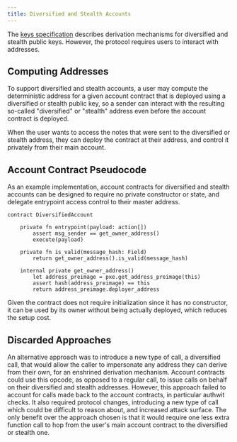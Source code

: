 ```yaml
---
title: Diversified and Stealth Accounts
---
```


The [keys specification](./keys.mdx) describes derivation mechanisms for diversified and stealth public keys. However, the protocol requires users to interact with addresses.

## Computing Addresses

To support diversified and stealth accounts, a user may compute the deterministic address for a given account contract that is deployed using a diversified or stealth public key, so a sender can interact with the resulting so-called "diversified" or "stealth" address even before the account contract is deployed.

When the user wants to access the notes that were sent to the diversified or stealth address, they can deploy the contract at their address, and control it privately from their main account.

<!--
> they can deploy the contract at their address, and control it privately from their main account.
Why would they need to deploy their main account in order to learn about new notes? Wouldn't it instead be possible to configure the PXE to trial-decrypt notes for the main account _even without deploying the account contract_?
-->

## Account Contract Pseudocode

As an example implementation, account contracts for diversified and stealth accounts can be designed to require no private constructor or state, and delegate entrypoint access control to their master address.

```
contract DiversifiedAccount

    private fn entrypoint(payload: action[])
        assert msg_sender == get_owner_address()
        execute(payload)

    private fn is_valid(message_hash: Field)
        return get_owner_address().is_valid(message_hash)

    internal private get_owner_address()
        let address_preimage = pxe.get_address_preimage(this)
        assert hash(address_preimage) == this
        return address_preimage.deployer_address
```

Given the contract does not require initialization since it has no constructor, it can be used by its owner without being actually deployed, which reduces the setup cost.

<!-- TODO: The above requires that we implement "using a contract without deploying it if it has no constructor", or "constructor abstraction", both of which are a bit controversial. -->
<!-- I think we're now happy with these previously-controversial things, right? So we can probably get rid of this `TODO`?-->

<!-- In addition to considering the flow of diversifying a user's account contract address, please could we also consider a flow where an app contract wishes to diversify _its_ address when making a call to the public world? The app contract would need to do some clever internal bookkeeping to track all its diversified addresses, and which of the apps users are making use of which diversified addresses, but it would be a worthwhile exploration. I suppose the app contract could simply deploy a new diversified contract whenever it wants to make a public call, and route the call through that diversified account contract. -->

## Discarded Approaches

An alternative approach was to introduce a new type of call, a diversified call, that would allow the caller to impersonate any address they can derive from their own, for an enshrined derivation mechanism. Account contracts could use this opcode, as opposed to a regular call, to issue calls on behalf on their diversified and stealth addresses. However, this approach failed to account for calls made back to the account contracts, in particular authwit checks. It also required protocol changes, introducing a new type of call which could be difficult to reason about, and increased attack surface. The only benefit over the approach chosen is that it would require one less extra function call to hop from the user's main account contract to the diversified or stealth one.
